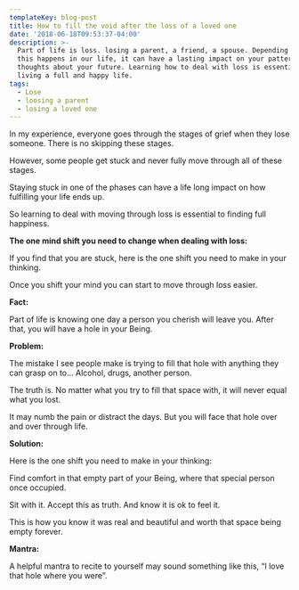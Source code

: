 ```yaml
---
templateKey: blog-post
title: How to fill the void after the loss of a loved one
date: '2018-06-18T09:53:37-04:00'
description: >-
  Part of life is loss. losing a parent, a friend, a spouse. Depending on when
  this happens in our life, it can have a lasting impact on your patterns and
  thoughts about your future. Learning how to deal with loss is essential to
  living a full and happy life.
tags:
  - Lose
  - loosing a parent
  - losing a loved one
---
```

In my experience, everyone goes through the stages of grief when they lose someone. There is no skipping these stages. 

However, some people get stuck and never fully move through all of these stages. 

Staying stuck in one of the phases can have a life long impact on how fulfilling your life ends up.

So learning to deal with moving through loss is essential to finding full happiness.





**The one mind shift you need to change when dealing with loss:**

If you find that you are stuck, here is the one shift you need to make in your thinking. 

Once you shift your mind you can start to move through loss easier. 



**Fact:**

Part of life is knowing one day a person you cherish will leave you. After that, you will have a hole in your Being. 



**Problem:**

The mistake I see people make is trying to fill that hole with anything they can grasp on to... Alcohol, drugs, another person. 

The truth is. No matter what you try to fill that space with, it will never equal what you lost. 

It may numb the pain or distract the days. But you will face that hole over and over through life. 



**Solution:**

Here is the one shift you need to make in your thinking:

Find comfort in that empty part of your Being, where that special person once occupied. 

Sit with it. Accept this as truth. And know it is ok to feel it. 

This is how you know it was real and beautiful and worth that space being empty forever. 



**Mantra:**

A helpful mantra to recite to yourself may sound something like this, “I love that hole where you were”.
